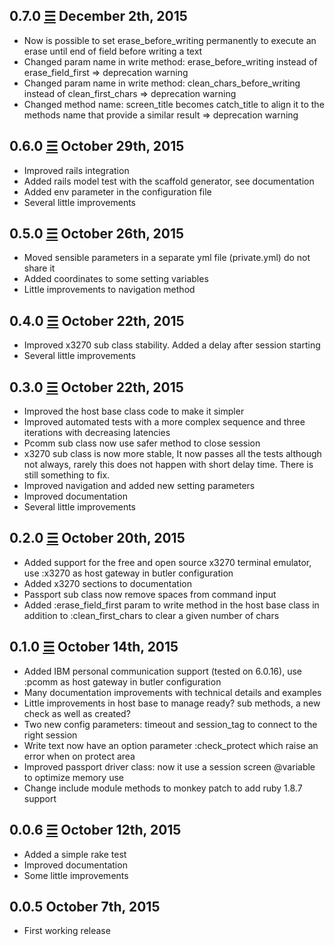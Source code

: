 0.7.0 [☰](https://github.com/marcomd/butler-mainframe/compare/v0.6.0...v0.7.0) December 2th, 2015
------------------------------
* Now is possible to set erase_before_writing permanently to execute an erase until end of field before writing a text
* Changed param name in write method: erase_before_writing instead of erase_field_first       => deprecation warning
* Changed param name in write method: clean_chars_before_writing instead of clean_first_chars => deprecation warning
* Changed method name: screen_title becomes catch_title to align it to the methods name that provide a similar result => deprecation warning

0.6.0 [☰](https://github.com/marcomd/butler-mainframe/compare/v0.5.0...v0.6.0) October 29th, 2015
------------------------------
* Improved rails integration
* Added rails model test with the scaffold generator, see documentation
* Added env parameter in the configuration file
* Several little improvements

0.5.0 [☰](https://github.com/marcomd/butler-mainframe/compare/v0.4.0...v0.5.0) October 26th, 2015
------------------------------
* Moved sensible parameters in a separate yml file (private.yml) do not share it
* Added coordinates to some setting variables
* Little improvements to navigation method

0.4.0 [☰](https://github.com/marcomd/butler-mainframe/compare/v0.3.0...v0.4.0) October 22th, 2015
------------------------------
* Improved x3270 sub class stability. Added a delay after session starting
* Several little improvements

0.3.0 [☰](https://github.com/marcomd/butler-mainframe/compare/v0.2.0...v0.3.0) October 22th, 2015
------------------------------
* Improved the host base class code to make it simpler
* Improved automated tests with a more complex sequence and three iterations with decreasing latencies
* Pcomm sub class now use safer method to close session
* x3270 sub class is now more stable, It now passes all the tests although not always, rarely this does not happen with short delay time. There is still something to fix.
* Improved navigation and added new setting parameters
* Improved documentation
* Several little improvements

0.2.0 [☰](https://github.com/marcomd/butler-mainframe/compare/v0.1.0...v0.2.0) October 20th, 2015
------------------------------
* Added support for the free and open source x3270 terminal emulator, use :x3270 as host gateway in butler configuration
* Added x3270 sections to documentation
* Passport sub class now remove spaces from command input
* Added :erase_field_first param to write method in the host base class in addition to :clean_first_chars to clear a given number of chars

0.1.0 [☰](https://github.com/marcomd/butler-mainframe/compare/v0.0.6...v0.1.0) October 14th, 2015
------------------------------
* Added IBM personal communication support (tested on 6.0.16), use :pcomm as host gateway in butler configuration
* Many documentation improvements with technical details and examples
* Little improvements in host base to manage ready? sub methods, a new check as well as created?
* Two new config parameters: timeout and session_tag to connect to the right session
* Write text now have an option parameter :check_protect which raise an error when on protect area
* Improved passport driver class: now it use a session screen @variable to optimize memory use
* Change include module methods to monkey patch to add ruby 1.8.7 support

0.0.6 [☰](https://github.com/marcomd/butler-mainframe/compare/v0.0.5...v0.0.6) October 12th, 2015
------------------------------
* Added a simple rake test
* Improved documentation
* Some little improvements

0.0.5 October 7th, 2015
------------------------------
* First working release